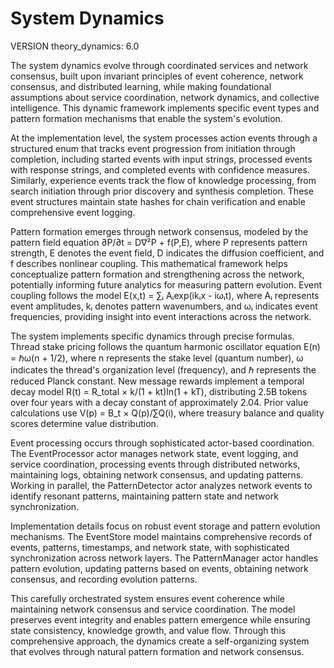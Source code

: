 # System Dynamics

VERSION theory_dynamics: 6.0

The system dynamics evolve through coordinated services and network consensus, built upon invariant principles of event coherence, network consensus, and distributed learning, while making foundational assumptions about service coordination, network dynamics, and collective intelligence. This dynamic framework implements specific event types and pattern formation mechanisms that enable the system's evolution.

At the implementation level, the system processes action events through a structured enum that tracks event progression from initiation through completion, including started events with input strings, processed events with response strings, and completed events with confidence measures. Similarly, experience events track the flow of knowledge processing, from search initiation through prior discovery and synthesis completion. These event structures maintain state hashes for chain verification and enable comprehensive event logging.

Pattern formation emerges through network consensus, modeled by the pattern field equation ∂P/∂t = D∇²P + f(P,E), where P represents pattern strength, E denotes the event field, D indicates the diffusion coefficient, and f describes nonlinear coupling. This mathematical framework helps conceptualize pattern formation and strengthening across the network, potentially informing future analytics for measuring pattern evolution. Event coupling follows the model E(x,t) = ∑ᵢ Aᵢexp(ikᵢx - iωᵢt), where Aᵢ represents event amplitudes, kᵢ denotes pattern wavenumbers, and ωᵢ indicates event frequencies, providing insight into event interactions across the network.

The system implements specific dynamics through precise formulas. Thread stake pricing follows the quantum harmonic oscillator equation E(n) = ℏω(n + 1/2), where n represents the stake level (quantum number), ω indicates the thread's organization level (frequency), and ℏ represents the reduced Planck constant. New message rewards implement a temporal decay model R(t) = R_total × k/(1 + kt)ln(1 + kT), distributing 2.5B tokens over four years with a decay constant of approximately 2.04. Prior value calculations use V(p) = B_t × Q(p)/∑Q(i), where treasury balance and quality scores determine value distribution.

Event processing occurs through sophisticated actor-based coordination. The EventProcessor actor manages network state, event logging, and service coordination, processing events through distributed networks, maintaining logs, obtaining network consensus, and updating patterns. Working in parallel, the PatternDetector actor analyzes network events to identify resonant patterns, maintaining pattern state and network synchronization.

Implementation details focus on robust event storage and pattern evolution mechanisms. The EventStore model maintains comprehensive records of events, patterns, timestamps, and network state, with sophisticated synchronization across network layers. The PatternManager actor handles pattern evolution, updating patterns based on events, obtaining network consensus, and recording evolution patterns.

This carefully orchestrated system ensures event coherence while maintaining network consensus and service coordination. The model preserves event integrity and enables pattern emergence while ensuring state consistency, knowledge growth, and value flow. Through this comprehensive approach, the dynamics create a self-organizing system that evolves through natural pattern formation and network consensus.
